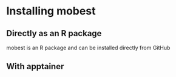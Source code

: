 # Installing mobest

## Directly as an R package

mobest is an R package and can be installed directly from GitHub

## With apptainer
